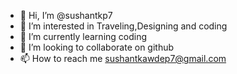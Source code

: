 - 👋 Hi, I’m @sushantkp7
- 👀 I’m interested in Traveling,Designing and coding
- 🌱 I’m currently learning coding
- 💞️ I’m looking to collaborate on github
- 📫 How to reach me sushantkawdep7@gmail.com

<!---
sushantkp7/sushantkp7 is a ✨ special ✨ repository because its `README.md` (this file) appears on your GitHub profile.
You can click the Preview link to take a look at your changes.
--->
